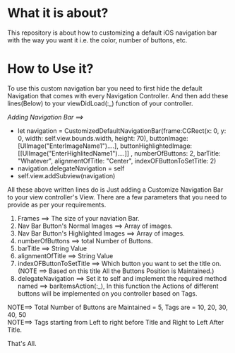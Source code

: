 #  What it is about? 

This repository is about how to customizing a default iOS navigation bar with the way you want it i.e. the color, number of buttons, etc.


#  How to Use it?

To use this custom navigation bar you need to first hide the default Navigation that comes with every Navigation Controller. And then add these lines(Below) to your viewDidLoad(:_) function of your controller.

*Adding Navigation Bar ==>* 

* let navigation = CustomizedDefaultNavigationBar(frame:CGRect(x: 0, y: 0, width: self.view.bounds.width, height: 70), buttonImage: [UIImage("EnterImageName1")....], buttonHighlightedImage:[[UIImage("EnterHighlitedName1")....]] , numberOfButtons: 2, barTitle: "Whatever", alignmentOfTitle: "Center", indexOFButtonToSetTitle: 2)
* navigation.delegateNavigation = self  
* self.view.addSubview(navigation)


All these above written lines do is Just adding a Customize Navigation Bar to your view controller's View. There are a few parameters that you need to provide as per your requirements.

1) Frames ==> The size of your naviation Bar.  
2) Nav Bar Button's Normal Images ==> Array of images.  
3) Nav Bar Button's Highlighted Images ==> Array of images.  
4) numberOfButtons ==> total Number of Buttons.  
5) barTitle ==> String Value  
6) alignmentOfTitle ==> String Value  
7) indexOFButtonToSetTitle ==> Which button you want to set the title on. (NOTE ==> Based on this title All the Buttons Position is Maintained.)  
8) delegateNavigation ==> Set it to self and implement the required method named ==> barItemsAction(:_), In this function the Actions of different buttons will be implemented on you controller based on Tags.  

NOTE==> Total Number of Buttons are Maintained = 5, Tags are = 10, 20, 30, 40, 50  
NOTE==> Tags starting from Left to right before Title and Right to Left After Title.  


That's All.
